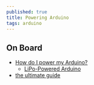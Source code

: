 ```yaml
---
published: true
title: Powering Arduino
tags: arduino
---
```

## On Board
- [How do I power my Arduino?](https://thepihut.com/blogs/raspberry-pi-tutorials/how-do-i-power-my-arduino)
	- [LiPo-Powered Arduino](https://www.instructables.com/id/LiPo-Powered-Arduino/)
- [the ultimate guide](https://www.open-electronics.org/the-power-of-arduino-this-unknown/)